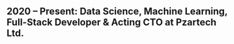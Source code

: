 ## 2020 – Present: Data Science, Machine Learning, Full-Stack Developer & Acting CTO at Pzartech Ltd.
